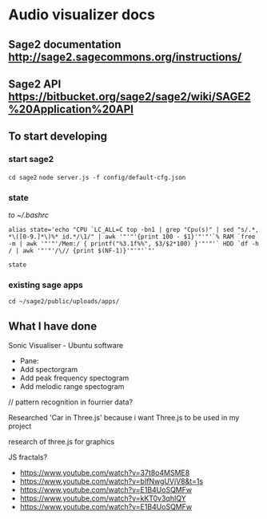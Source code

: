 # Audio visualizer docs

## Sage2 documentation http://sage2.sagecommons.org/instructions/
## Sage2 API https://bitbucket.org/sage2/sage2/wiki/SAGE2%20Application%20API

## To start developing

### start sage2

```cd sage2```
```node server.js -f config/default-cfg.json```

### state
*to ~/.bashrc*

``` alias state='echo "CPU `LC_ALL=C top -bn1 | grep "Cpu(s)" | sed "s/.*, *\([0-9.]*\)%* id.*/\1/" | awk '"'"'{print 100 - $1}'"'"'`% RAM `free -m | awk '"'"'/Mem:/ { printf("%3.1f%%", $3/$2*100) }'"'"'` HDD `df -h / | awk '"'"'/\// {print $(NF-1)}'"'"'`"' ```

```state ```

### existing sage apps

```cd ~/sage2/public/uploads/apps/```


## What I have done

Sonic Visualiser - Ubuntu software

- Pane:
- Add spectorgram
- Add peak frequency spectogram
- Add melodic range spectogram

// pattern recognition in fourrier data?

Researched 'Car in Three.js' because i want Three.js to be used in my project

research of three.js for graphics

JS fractals? 
- https://www.youtube.com/watch?v=37t8o4MSME8
- https://www.youtube.com/watch?v=bIfNwgUVjV8&t=1s
- https://www.youtube.com/watch?v=E1B4UoSQMFw
- https://www.youtube.com/watch?v=kKT0v3qhIQY
- https://www.youtube.com/watch?v=E1B4UoSQMFw
